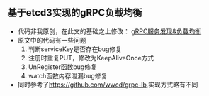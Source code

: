 

## 基于etcd3实现的gRPC负载均衡


- 代码非我原创，在此文的基础之上修改： [gRPC服务发现&负载均衡](https://segmentfault.com/a/1190000008672912)
- 原文中的代码有一些问题
    1. 判断serviceKey是否存在bug修复
    2. 注册时重复PUT，修改为KeepAliveOnce方式
    3. UnRegister函数bug修复
    4. watch函数内存泄漏bug修复
- 同时参考了<https://github.com/wwcd/grpc-lb>,实现方式略有不同